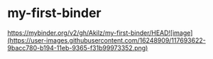 # my-first-binder
https://mybinder.org/v2/gh/Akilz/my-first-binder/HEAD![image](https://user-images.githubusercontent.com/16248909/117693622-9bacc780-b194-11eb-9365-f31b99973352.png)
